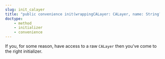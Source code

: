 ```yaml
---
slug: init_calayer
title: "public convenience init(wrappingCALayer: CALayer, name: String? = nil)"
doctype:
    - method
    - initializer
    - convenience
---
```

If you, for some reason, have access to a raw `CALayer` then you've come to the right initializer.
